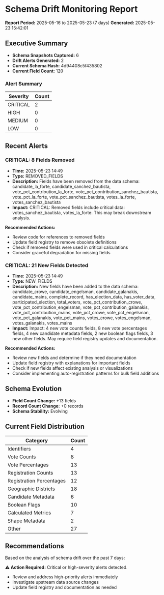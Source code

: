 # Schema Drift Monitoring Report

**Report Period:** 2025-05-16 to 2025-05-23 (7 days)
**Generated:** 2025-05-23 15:42:01

## Executive Summary

- **Schema Snapshots Captured:** 6
- **Drift Alerts Generated:** 2
- **Current Schema Hash:** 4d94408c5f435802
- **Current Field Count:** 120

### Alert Summary

| Severity | Count |
|----------|-------|
| CRITICAL | 2 |
| HIGH | 0 |
| MEDIUM | 0 |
| LOW | 0 |

## Recent Alerts

### CRITICAL: 8 Fields Removed

- **Time:** 2025-05-23 14:49
- **Type:** REMOVED_FIELDS
- **Description:** Fields have been removed from the data schema: candidate_la_forte, candidate_sanchez_bautista, vote_pct_contribution_la_forte, vote_pct_contribution_sanchez_bautista, vote_pct_la_forte, vote_pct_sanchez_bautista, votes_la_forte, votes_sanchez_bautista
- **Impact:** CRITICAL: Removed fields include critical data: votes_sanchez_bautista, votes_la_forte. This may break downstream analysis.

**Recommended Actions:**
- Review code for references to removed fields
- Update field registry to remove obsolete definitions
- Check if removed fields were used in critical calculations
- Consider graceful degradation for missing fields

### CRITICAL: 21 New Fields Detected

- **Time:** 2025-05-23 14:49
- **Type:** NEW_FIELDS
- **Description:** New fields have been added to the data schema: candidate_crowe, candidate_engelsman, candidate_galanakis, candidate_mains, complete_record, has_election_data, has_voter_data, participated_election, total_voters, vote_pct_contribution_crowe, vote_pct_contribution_engelsman, vote_pct_contribution_galanakis, vote_pct_contribution_mains, vote_pct_crowe, vote_pct_engelsman, vote_pct_galanakis, vote_pct_mains, votes_crowe, votes_engelsman, votes_galanakis, votes_mains
- **Impact:** Impact: 4 new vote counts fields, 8 new vote percentages fields, 4 new candidate metadata fields, 2 new boolean flags fields, 3 new other fields. May require field registry updates and documentation.

**Recommended Actions:**
- Review new fields and determine if they need documentation
- Update field registry with explanations for important fields
- Check if new fields affect existing analysis or visualizations
- Consider implementing auto-registration patterns for bulk field additions

## Schema Evolution

- **Field Count Change:** +13 fields
- **Record Count Change:** +0 records
- **Schema Stability:** Evolving

## Current Field Distribution

| Category | Count |
|----------|-------|
| Identifiers | 4 |
| Vote Counts | 8 |
| Vote Percentages | 13 |
| Registration Counts | 13 |
| Registration Percentages | 12 |
| Geographic Districts | 18 |
| Candidate Metadata | 6 |
| Boolean Flags | 10 |
| Calculated Metrics | 7 |
| Shape Metadata | 2 |
| Other | 27 |

## Recommendations

Based on the analysis of schema drift over the past 7 days:

⚠️ **Action Required:** Critical or high-severity alerts detected.
- Review and address high-priority alerts immediately
- Investigate upstream data source changes
- Update field registry and documentation as needed
